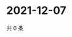 # 2021-12-07

共 0 条

<!-- BEGIN WEIBO -->
<!-- 最后更新时间 Tue Dec 07 2021 03:00:33 GMT+0800 (China Standard Time) -->

<!-- END WEIBO -->
